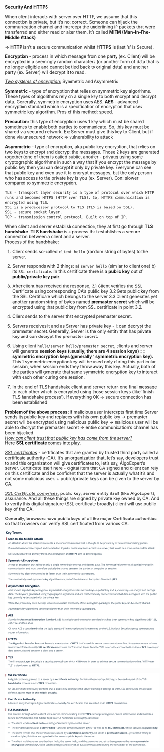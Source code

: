 **Security And HTTPS**

When client interacts with server over HTTP, we assume that this connection is private, but it’s not correct. Someone can hijack the communication channel and intercept the underlining IP packets that were transferred and either read or alter them. It’s called **MITM (Man-In-The-Middle Attack)**

=> **HTTP** isn’t a secure communication whilst **HTTPS** is (last ’s’ is Secure). 

**Encryption** - process in which message from one party (ex. Client) will be encrypted in a seemingly random characters (or another form of data that is no longer eligible and cannot be tied back to original data) and another party (ex. Server) will decrypt it to read.

<ins><i>Two systems of encryption:</i></ins> Symmetric and Asymmetric

**Symmetric** - type of encryption that relies on symmetric key algorithms. These types of algorithms rely on a single key to both encrypt and decrypt data. Generally, symmetric encryption uses AES. **AES** - advanced encryption standard which is a specification of encryption that uses symmetric key algorithm. Pros of this method: speed.

**Precaution:** this type of encryption uses 1 key which must be shared sometimes to enable both parties to communicate. So, this key must be shared via secured network. Ex: Server must give this key to Client, but if done via unsecured network => vulnerability to attack

**Asymmetric** - type of encryption, aka public key encryption, that relies on two keys to encrypt and decrypt the messages. Those 2 keys are generated together (one of them is called public, another - private) using some cryptographic algorithms in such a way that if you encrypt the message by public key then you can decrypt it only by private key. Everyone can see that public key and even use it to encrypt messages, but the only person who has access to the private key is you (ex. Server). Con: slower compared to symmetric encryption.

```
TLS - transport layer security is a type of protocol over which HTTP runs and becomes HTTPS (HTTP over TLS). So, HTTPS communication is encrypted using TLS.
SSL is a predecessor protocol to TLS (TLS is based on SSL).
SSL - secure socket layer.
TCP - transmission control protocol. Built on top of IP.
```

When client and server establish connection, they at first go through **TLS handshake**. **TLS handshake** is a process that establishes a secure connection between a client and a server.
<br>
Process of the handshake:<br>
1. Client sends so-called `client hello` (random string of bytes) to the server.
2. Server responds with 2 things: a) `server hello` (similar to client one) b) its `SSL certificate`. In this certificate there is a **public key** out of **public/private key pair**. 
3. After client has received the response, 3.1 Client verifies the SSL Certificate using corresponding CA’s public key 3.2 Gets public key from the SSL Certificate which belongs to the server 3.3 Client generates yet another random string of bytes named **premaster secret** which will be encrypted using that public key from SSL certificate in point 3.2.
4. Client sends to the server that encrypted premaster secret.
5. Servers receives it and as Server has private key - it can decrypt the premaster secret. Generally, Server is the only entity that has private key and can decrypt the premaster secret.
6. Using client `hello/server hello/premaster secret`, clients and server will generate **session keys (usually, there are 4 session keys) == symmetric encryption keys (generally 1 symmetric encryption key).** This 1 symmetric encryption key will be used only during this particular session, when session ends they throw away this key. Actually, both of the parties will generate that same symmetric encryption key to interact with each other during one session.

7. In the end of TLS handshake client and server return one final message to each other which is encrypted using those session keys (like ‘finish TLS handshake process’). If everything OK -> secure connection has been established

**Problem of the above process:** if malicious user intercepts first time Server sends its public key and replaces with his own public key -> premaster secret will be encrypted using malicious public key -> malicious user will be able to decrypt the premaster secret => entire communication’s channel has been hijacked.<br>
<ins><i>How can client trust that public key has come from the server?</i></ins> <br>
Here **SSL certificate** comes into play.

<ins><i>SSL certificates</i></ins> - certificates that are granted by trusted third party called a certificate authority (CA). It’s an organization that, let’s say, developers trust to and this organization will give certificates to, let’s say, AlgoExpert’s server. Certificate itself here - digital item that CA signed and client can rely on this certificate and be confident that the server is actually what it’s and not some malicious user. + public/private keys can be given to the server by CA.

<ins><i>SSL Certificate comprises:</i></ins> public key, server entity itself (like AlgoExpert), assurance. And all these things are signed by private key owned by CA. And to verify this digital signature (SSL certificate broadly) client will use public key of the CA.

Generally, browsers have public keys of all the major Certificate authorities so that browsers can verify SSL certificated from various CA.

![Alt text](ImageRepo/Security_first.png?raw=true)

![Alt text](ImageRepo/Security_second.png?raw=true)
